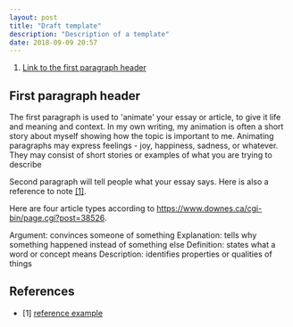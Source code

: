 ```yaml
---
layout: post
title: "Draft template"
description: "Description of a template"
date: 2018-09-09 20:57
---
```


1. [Link to the first paragraph header](#first)

## <a name="first"></a> First paragraph header

The first paragraph is used to 'animate' your essay or article, to give it life and meaning and context. In my own writing, my animation is often a short story about myself showing how the topic is important to me. Animating paragraphs may express feelings - joy, happiness, sadness, or whatever. They may consist of short stories or examples of what you are trying to describe

Second paragraph will tell people what your essay says. Here is also a reference to note [[1]](#1).

Here are four article types according to https://www.downes.ca/cgi-bin/page.cgi?post=38526.

Argument: convinces someone of something
Explanation: tells why something happened instead of something else
Definition: states what a word or concept means
Description: identifies properties or qualities of things

## References

<ul id="notes">
<li>
	<span class="col-1">[1] <a name="1"></a></span>
	<span class="col-2"><a href="Haha link">reference example</a></span>
</li>
</ul>